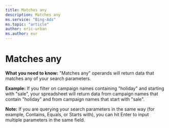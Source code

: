 ```yaml
---
title: Matches any
description: Matches any
ms.service: "Bing-Ads"
ms.topic: "article"
author: eric-urban
ms.author: eur
---
```


# Matches any

**What you need to know:**  "Matches any" operands will return data that matches any of your search parameters.

**Example:**  If you filter on campaign names containing "holiday" and starting with "sale", your spreadsheet will return data from campaign names that contain "holiday" and from campaign names that start with "sale".

**Note:**  If you are querying your search parameters in the same way (for example, Contains, Equals, or Starts with), you can hit Enter to input multiple parameters in the same field.



